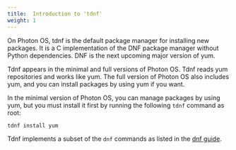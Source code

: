 ```yaml
---
title:  Introduction to 'tdnf'
weight: 1
---
```


On Photon OS, tdnf is the default package manager for installing new packages. It is a C implementation of the DNF package manager without Python dependencies. DNF is the next upcoming major version of yum. 

Tdnf appears in the minimal and full versions of Photon OS. Tdnf reads yum repositories and works like yum. The full version of Photon OS also includes yum, and you can install packages by using yum if you want. 

In the minimal version of Photon OS, you can manage packages by using yum, but you must install it first by running the following `tdnf` command as root: 

	tdnf install yum

Tdnf implements a subset of the `dnf` commands as listed in the [dnf guide](http://dnf.readthedocs.org/en/latest/).